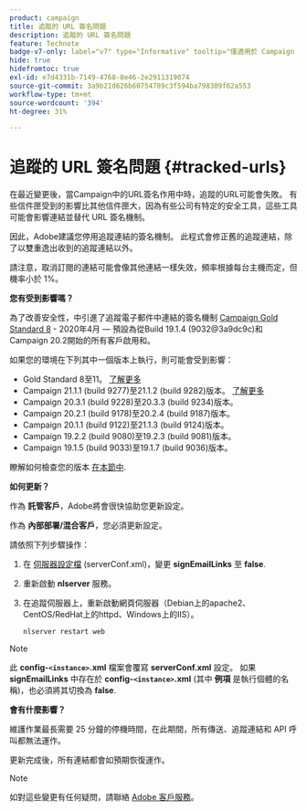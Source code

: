```yaml
---
product: campaign
title: 追蹤的 URL 簽名問題
description: 追蹤的 URL 簽名問題
feature: Technote
badge-v7-only: label="v7" type="Informative" tooltip="僅適用於 Campaign Classic v7"
hide: true
hidefromtoc: true
exl-id: e7d4331b-7149-4768-8e46-2e2911319074
source-git-commit: 3a9b21d626b60754789c3f594ba798309f62a553
workflow-type: tm+mt
source-wordcount: '394'
ht-degree: 31%

---
```


# 追蹤的 URL 簽名問題 {#tracked-urls}



在最近變更後，當Campaign中的URL簽名作用中時，追蹤的URL可能會失敗。 有些信件匣受到的影響比其他信件匣大，因為有些公司有特定的安全工具，這些工具可能會影響連結並替代 URL 簽名機制。

因此，Adobe建議您停用追蹤連結的簽名機制。 此程式會修正舊的追蹤連結，除了以雙重逸出收到的追蹤連結以外。

請注意，取消訂閱的連結可能會像其他連結一樣失效，頻率根據每台主機而定，但機率小於 1%。

**您有受到影響嗎？**

為了改善安全性，中引進了追蹤電子郵件中連結的簽名機制 [Campaign Gold Standard 8](../../rn/using/gold-standard.md#gs8) - 2020年4月 — 預設為從Build 19.1.4 (9032@3a9dc9c)和Campaign 20.2開始的所有客戶啟用和。

如果您的環境在下列其中一個版本上執行，則可能會受到影響：

* Gold Standard 8至11。 [了解更多](../../rn/using/gold-standard.md#gs-8)
* Campaign 21.1.1 (build 9277)至21.1.2 (build 9282)版本。 [了解更多](../../rn/using/latest-release.md)
* Campaign 20.3.1 (build 9228)至20.3.3 (build 9234)版本。
* Campaign 20.2.1 (build 9178)至20.2.4 (build 9187)版本。
* Campaign 20.1.1 (build 9122)至21.1.3 (build 9124)版本。
* Campaign 19.2.2 (build 9080)至19.2.3 (build 9081)版本。
* Campaign 19.1.5 (build 9033)至19.1.7 (build 9036)版本。


瞭解如何檢查您的版本 [在本節中](../../platform/using/launching-adobe-campaign.md#getting-your-campaign-version).

**如何更新？**

作為 **託管客戶**，Adobe將會很快協助您更新設定。

作為 **內部部署/混合客戶**，您必須更新設定。

請依照下列步驟操作：

1. 在 [伺服器設定檔](../../installation/using/the-server-configuration-file.md) (serverConf.xml)，變更 **signEmailLinks** 至 **false**.
1. 重新啟動 **nlserver** 服務。
1. 在追蹤伺服器上，重新啟動網頁伺服器（Debian上的apache2、CentOS/RedHat上的httpd、Windows上的IIS）。

   ```
   nlserver restart web
   ```

>[!NOTE]
>
>此 **config-`<instance>`.xml** 檔案會覆寫 **serverConf.xml** 設定。 如果 **signEmailLinks** 中存在於  **config-`<instance>`.xml** (其中 **例項** 是執行個體的名稱)，也必須將其切換為 **false**.
>

**會有什麼影響？**

維護作業最長需要 25 分鐘的停機時間，在此期間，所有傳送、追蹤連結和 API 呼叫都無法運作。

更新完成後，所有連結都會如預期恢復運作。

>[!NOTE]
>
>如對這些變更有任何疑問，請聯絡 [Adobe 客戶服務](https://helpx.adobe.com/tw/enterprise/admin-guide.html/enterprise/using/support-for-experience-cloud.ug.html)。
>

